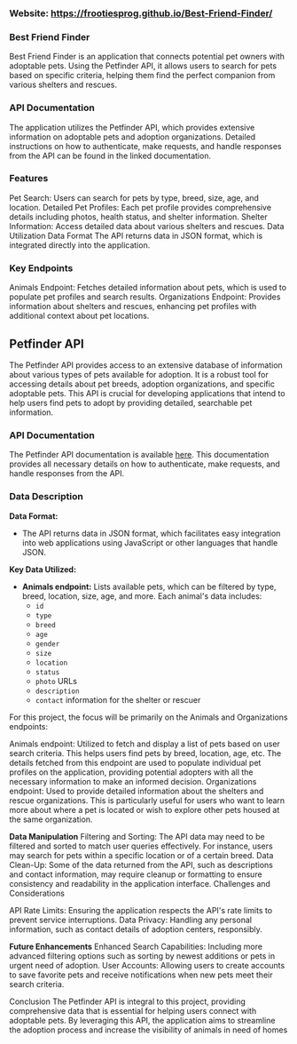 ### Website: https://frootiesprog.github.io/Best-Friend-Finder/

### Best Friend Finder
Best Friend Finder is an application that connects potential pet owners with adoptable pets. Using the Petfinder API, it allows users to search for pets based on specific criteria, helping them find the perfect companion from various shelters and rescues.

### API Documentation
The application utilizes the Petfinder API, which provides extensive information on adoptable pets and adoption organizations. Detailed instructions on how to authenticate, make requests, and handle responses from the API can be found in the linked documentation.

### Features
Pet Search: Users can search for pets by type, breed, size, age, and location.
Detailed Pet Profiles: Each pet profile provides comprehensive details including photos, health status, and shelter information.
Shelter Information: Access detailed data about various shelters and rescues.
Data Utilization
Data Format
The API returns data in JSON format, which is integrated directly into the application.
### Key Endpoints
Animals Endpoint: Fetches detailed information about pets, which is used to populate pet profiles and search results.
Organizations Endpoint: Provides information about shelters and rescues, enhancing pet profiles with additional context about pet locations.

## Petfinder API

The Petfinder API provides access to an extensive database of information about various types of pets available for adoption. It is a robust tool for accessing details about pet breeds, adoption organizations, and specific adoptable pets. This API is crucial for developing applications that intend to help users find pets to adopt by providing detailed, searchable pet information.

### API Documentation

The Petfinder API documentation is available [here](https://www.petfinder.com/developers/). This documentation provides all necessary details on how to authenticate, make requests, and handle responses from the API.

### Data Description

**Data Format:**

- The API returns data in JSON format, which facilitates easy integration into web applications using JavaScript or other languages that handle JSON.

**Key Data Utilized:**

- **Animals endpoint:** Lists available pets, which can be filtered by type, breed, location, size, age, and more. Each animal's data includes:
  - `id`
  - `type`
  - `breed`
  - `age`
  - `gender`
  - `size`
  - `location`
  - `status`
  - `photo` URLs
  - `description`
  - `contact` information for the shelter or rescuer

For this project, the focus will be primarily on the Animals and Organizations endpoints:

Animals endpoint: Utilized to fetch and display a list of pets based on user search criteria. This helps users find pets by breed, location, age, etc. The details fetched from this endpoint are used to populate individual pet profiles on the application, providing potential adopters with all the necessary information to make an informed decision.
Organizations endpoint: Used to provide detailed information about the shelters and rescue organizations. This is particularly useful for users who want to learn more about where a pet is located or wish to explore other pets housed at the same organization.

**Data Manipulation**
Filtering and Sorting: The API data may need to be filtered and sorted to match user queries effectively. For instance, users may search for pets within a specific location or of a certain breed.
Data Clean-Up: Some of the data returned from the API, such as descriptions and contact information, may require cleanup or formatting to ensure consistency and readability in the application interface.
Challenges and Considerations

API Rate Limits: Ensuring the application respects the API's rate limits to prevent service interruptions.
Data Privacy: Handling any personal information, such as contact details of adoption centers, responsibly.

**Future Enhancements**
Enhanced Search Capabilities: Including more advanced filtering options such as sorting by newest additions or pets in urgent need of adoption.
User Accounts: Allowing users to create accounts to save favorite pets and receive notifications when new pets meet their search criteria.

Conclusion
The Petfinder API is integral to this project, providing comprehensive data that is essential for helping users connect with adoptable pets. By leveraging this API, the application aims to streamline the adoption process and increase the visibility of animals in need of homes
